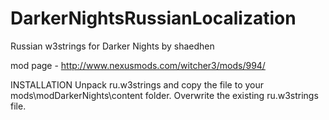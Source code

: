 # DarkerNightsRussianLocalization
Russian w3strings for Darker Nights by shaedhen

mod page - http://www.nexusmods.com/witcher3/mods/994/

INSTALLATION
Unpack ru.w3strings and copy the file to your mods\modDarkerNights\content folder. Overwrite the existing ru.w3strings file.
